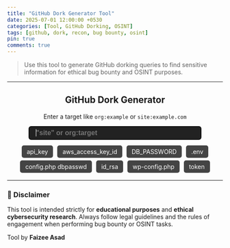 ```yaml
---
title: "GitHub Dork Generator Tool"
date: 2025-07-01 12:00:00 +0530
categories: [Tool, GitHub Dorking, OSINT]
tags: [github, dork, recon, bug bounty, osint]
pin: true
comments: true
---
```


> Use this tool to generate GitHub dorking queries to find sensitive information for ethical bug bounty and OSINT purposes.

---

<style>
input {
  overflow: hidden;
  color: #FFF;
  background: #222;
  border-radius: 5px;
  border: 1px solid #ccc;
  font-family: Arial, sans-serif;
  font-size: 16px;
  font-weight: 700;
  height: 32px;
  padding: 4px 16px;
  margin-bottom: 10px;
  width: 80%;
}
.dork-buttons a {
  display: inline-block;
  background: #444;
  color: #fff;
  padding: 6px 12px;
  margin: 3px;
  text-decoration: none;
  border-radius: 5px;
  font-size: 14px;
}
.dork-buttons a:hover {
  background: #ff5722;
}
</style>

<div align="center">
  <h2>GitHub Dork Generator</h2>
  <p>Enter a target like <code>org:example</code> or <code>site:example.com</code></p>
  <input id="target" name="target" placeholder='"site" or org:target' autofocus type="text"><br/>
</div>

<div class="dork-buttons" align="center">
  <a href="#" onclick="openDork('api_key')">api_key</a>
  <a href="#" onclick="openDork('aws_access_key_id')">aws_access_key_id</a>
  <a href="#" onclick="openDork('DB_PASSWORD')">DB_PASSWORD</a>
  <a href="#" onclick="openDork('filename:.env')">.env</a>
  <a href="#" onclick="openDork('filename:config.php dbpasswd')">config.php dbpasswd</a>
  <a href="#" onclick="openDork('filename:id_rsa')">id_rsa</a>
  <a href="#" onclick="openDork('filename:wp-config.php')">wp-config.php</a>
  <a href="#" onclick="openDork('token')">token</a>
</div>

<script>
function openDork(keyword) {
  const site = document.getElementById('target').value;
  const url = 'https://github.com/search?q=' + encodeURIComponent(site + ' ' + keyword);
  window.open(url, '_blank');
}
</script>

---

### 📌 Disclaimer
This tool is intended strictly for **educational purposes** and **ethical cybersecurity research**. Always follow legal guidelines and the rules of engagement when performing bug bounty or OSINT tasks.

Tool by **Faizee Asad**
